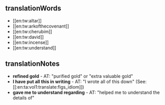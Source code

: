 ## translationWords

* [[en:tw:altar]]
* [[en:tw:arkofthecovenant]]
* [[en:tw:cherubim]]
* [[en:tw:david]]
* [[en:tw:incense]]
* [[en:tw:understand]]

## translationNotes

* **refined gold** - AT: "purified gold" or "extra valuable gold"
* **I have put all this in writing** - AT: "I wrote all of this down" (See: [[:en:ta:vol1:translate:figs_idiom]])
* **gave me to understand regarding** - AT: "helped me to understand the details of"
